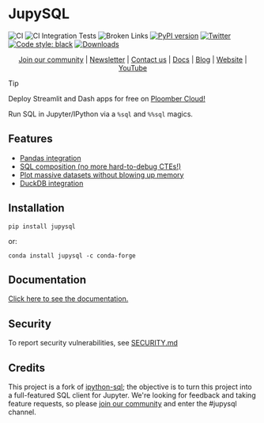 # JupySQL
![CI](https://github.com/ploomber/jupysql/workflows/CI/badge.svg)
![CI Integration Tests](https://github.com/ploomber/jupysql/actions/workflows/ci-integration-db.yaml/badge.svg)
![Broken Links](https://github.com/ploomber/jupysql/workflows/check-for-broken-links/badge.svg)
[![PyPI version](https://badge.fury.io/py/jupysql.svg)](https://badge.fury.io/py/jupysql)
[![Twitter](https://img.shields.io/twitter/follow/edublancas?label=Follow&style=social)](https://twitter.com/intent/user?screen_name=ploomber)
[![Code style: black](https://img.shields.io/badge/code%20style-black-000000.svg)](https://github.com/psf/black)
[![Downloads](https://static.pepy.tech/badge/jupysql/month)](https://pepy.tech/project/jupysql)

<p align="center">
  <a href="https://ploomber.io/community">Join our community</a>
  |
  <a href="https://share.hsforms.com/1E7Qa_OpcRPi_MV-segFsaAe6c2g">Newsletter</a>
  |
  <a href="mailto:contact@ploomber.io">Contact us</a>
  |
  <a href="https://jupysql.ploomber.io/">Docs</a>
  |
  <a href="https://ploomber.io/blog">Blog</a>
  |
  <a href="https://ploomber.io">Website</a>
  |
  <a href="https://www.youtube.com/channel/UCaIS5BMlmeNQE4-Gn0xTDXQ">YouTube</a>
</p>

> [!TIP]
> Deploy Streamlit and Dash apps for free on [Ploomber Cloud!](https://www.platform.ploomber.io/register/?utm_medium=github&utm_source=jupysql)

Run SQL in Jupyter/IPython via a `%sql` and `%%sql` magics.

## Features

- [Pandas integration](https://jupysql.ploomber.io/en/latest/integrations/pandas.html)
- [SQL composition (no more hard-to-debug CTEs!)](https://jupysql.ploomber.io/en/latest/compose.html)
- [Plot massive datasets without blowing up memory](https://jupysql.ploomber.io/en/latest/plot.html)
- [DuckDB integration](https://jupysql.ploomber.io/en/latest/integrations/duckdb.html)

## Installation

```
pip install jupysql
```

or:

```
conda install jupysql -c conda-forge
```

## Documentation

[Click here to see the documentation.](https://jupysql.ploomber.io)

## Security

To report security vulnerabilities, see [SECURITY.md](SECURITY.md)

## Credits

This project is a fork of [ipython-sql](https://github.com/catherinedevlin/ipython-sql); the objective is to turn this project into a full-featured SQL client for Jupyter. We're looking for feedback and taking feature requests, so please [join our community](https://ploomber.io/community) and enter the #jupysql channel.
